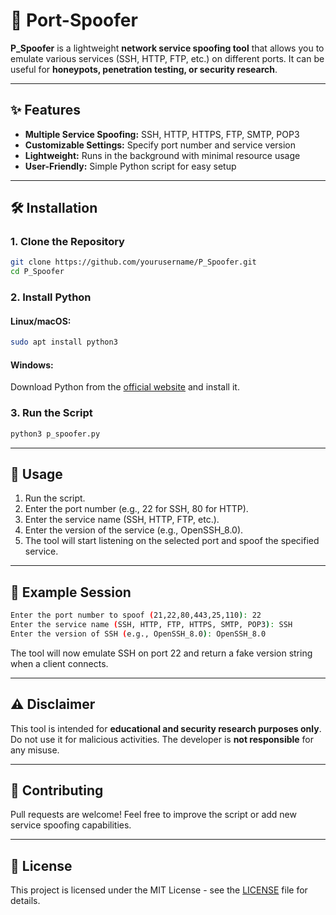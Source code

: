 
# 🚀 Port-Spoofer

**P_Spoofer** is a lightweight **network service spoofing tool** that allows you to emulate various services (SSH, HTTP, FTP, etc.) on different ports. It can be useful for **honeypots, penetration testing, or security research**.

---

## ✨ Features
- **Multiple Service Spoofing:** SSH, HTTP, HTTPS, FTP, SMTP, POP3
- **Customizable Settings:** Specify port number and service version
- **Lightweight:** Runs in the background with minimal resource usage
- **User-Friendly:** Simple Python script for easy setup

---

## 🛠️ Installation

### 1. Clone the Repository
```sh
git clone https://github.com/yourusername/P_Spoofer.git
cd P_Spoofer
```

### 2. Install Python
#### Linux/macOS:
```sh
sudo apt install python3
```

#### Windows:
Download Python from the [official website](https://www.python.org/downloads/) and install it.

### 3. Run the Script
```sh
python3 p_spoofer.py
```

---

## 🚦 Usage
1. Run the script.
2. Enter the port number (e.g., 22 for SSH, 80 for HTTP).
3. Enter the service name (SSH, HTTP, FTP, etc.).
4. Enter the version of the service (e.g., OpenSSH_8.0).
5. The tool will start listening on the selected port and spoof the specified service.

---

## 🔧 Example Session
```sh
Enter the port number to spoof (21,22,80,443,25,110): 22
Enter the service name (SSH, HTTP, FTP, HTTPS, SMTP, POP3): SSH
Enter the version of SSH (e.g., OpenSSH_8.0): OpenSSH_8.0
```

The tool will now emulate SSH on port 22 and return a fake version string when a client connects.

---

## ⚠️ Disclaimer
This tool is intended for **educational and security research purposes only**. Do not use it for malicious activities. The developer is **not responsible** for any misuse.

---

## 🤝 Contributing
Pull requests are welcome! Feel free to improve the script or add new service spoofing capabilities.

---

## 📜 License
This project is licensed under the MIT License - see the [LICENSE](LICENSE) file for details.



